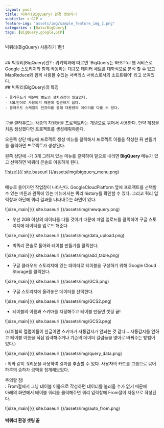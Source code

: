 ```yaml
---
layout: post
title: 빅쿼리(BigQuery) 환경 셋팅하기
subtitle: < GCP >
feature-img: "assets/img/sample_feature_img_2.png"
categories : [Data/BigQuery]
tags: [BigQuery,google,GCP]
---
```


빅쿼리(BigQuery) 사용하기 1탄!

<br>
## 빅쿼리(BigQuery)란? 
: 위키백과에 따르면 'BigQuery는 RESTful 웹 서비스로 Google 스토리지와 함께 작동하는 대규모 데이터 세트를 대화식으로 분석 할 수 있고 MapReduce와 함께 사용될 수있는 서버리스 서비스로서의 소프트웨어' 라고 쓰여있다.

<br>
## 빅쿼리(BigQuery)의 특징

	- 클라우드기 때문에 별도의 설치과정이 필요없다.
	- SQL언어로 사용되기 때문에 접근하기 쉽다.
	- 클라우드 스케일의 인프라를 통해 대용량의 데이터를 다룰 수 있다.

<br>
구글 클라우드는 각종의 자원들을 프로젝트라는 개념으로 묶어서 사용한다. 만약 계정을 처음 생성했다면 프로젝트를 생성해줘야한다.


오른쪽 상단 메뉴에 프로젝트 생성 메뉴를 클릭해서 프로젝트 이름을 작성한 뒤 만들기를 클릭하면 프로젝트가 생성된다.


왼쪽 상단에 -가 3개 그려져 있는 메뉴를 클릭하여 밑으로 내리면 **BigQuery** 메뉴가 있고 선택하면 빅쿼리 콘솔로 이동하게 된다.


![size]({{ site.baseurl }}/assets/img/bigquery_menu.png)

<br>
메뉴로 들어가면 작업창이 나타난다. 
GoogleCloudPlatform 옆에 프로젝트를 선택할 수 있는 버튼과
왼쪽에 있는 메뉴에서는 쿼리 history를 확인할 수 있다.
그리고 쿼리 입력창과 하단에 쿼리 결과를 나타내주는 화면이 있다.

![size_main]({{ site.baseurl }}/assets/img/newquery.png)
<br>


* 우선 2GB 이상의 데이터를 다룰 것이기 때문에 파일 업로드를 클릭하여 구글 스토리지에 데이터를 업로드 해준다.

![size_main]({{ site.baseurl }}/assets/img/data_upload.png)
<br>

* 빅쿼리 콘솔로 돌아와 테이블 만들기를 클릭한다.

![size_main]({{ site.baseurl }}/assets/img/add_table.png)
<br>


* 구글 클라우드 스토리지에 있는 데이터로 테이블을 구성하기 위해 Google Cloud Storage를 클릭한다.

![size_main]({{ site.baseurl }}/assets/img/GCS.png)
<br>

* 구글 스토리지에 올려놓은 데이터를 선택한다.

![size_main]({{ site.baseurl }}/assets/img/GCS2.png)
<br>

* 테이블의 이름과 스키마를 지정해주고 테이블 만들면 셋팅 끝!

![size_main]({{ site.baseurl }}/assets/img/GCS3.png)
<br>

(테이블의 컬럼이름이 한글이면 스키마가 자동감지가 안되는 것 같다... 자동감지를 안하고 테이블 이름을 직접 입력해주거나 기존의 데이터 컬럼들을 영어로 바꿔주는 방법이 있다.)

![size_main]({{ site.baseurl }}/assets/img/query_data.png)
<br>

: 위와 같이 쿼리문을 사용하여 결과를 추출할 수 있다.
사용자의 카드를 그룹으로 묶어 하루의 승하차 금액을 집계해보았다.

주의할 점!
<br>
: From절에서 그냥 테이블 이름으로 작성하면 데이터를 불러올 수가 없기 때문에  
아래의 화면에서 테이블 쿼리를 클릭해주면 쿼리 입력창에 From절이 자동으로 작성된다.

![size_main]({{ site.baseurl }}/assets/img/auto_from.png)
<br>

<h4>빅쿼리 환경 셋팅 끝</h4>

